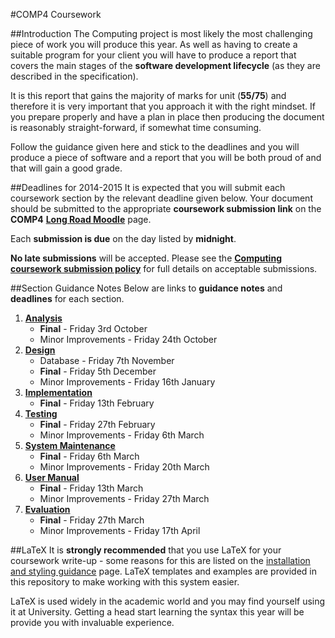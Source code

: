 #COMP4 Coursework

##Introduction
The Computing project is most likely the most challenging piece of work you will produce this year. As well as having to create a suitable program for your client you will have to produce a report that covers the main stages of the **software development lifecycle** (as they are described in the specification).

It is this report that gains the majority of marks for unit (**55/75**) and therefore it is very important that you approach it with the right mindset. If you prepare properly and have a plan in place then producing the document is reasonably straight-forward, if somewhat time consuming.

Follow the guidance given here and stick to the deadlines and you will produce a piece of software and a report that you will be both proud of and that will gain a good grade.

##Deadlines for 2014-2015
It is expected that you will submit each coursework section by the relevant deadline given below. Your document should be submitted to the appropriate **coursework submission link** on the **COMP4** [**Long Road Moodle**][9] page.

Each **submission is due** on the day listed by **midnight**.

**No late submissions** will be accepted. Please see the **[Computing coursework submission policy][8]** for full details on acceptable submissions.

##Section Guidance Notes
Below are links to **guidance notes** and **deadlines** for each section.

1. [**Analysis**][1]
    - **Final** - Friday 3rd October
    - Minor Improvements - Friday 24th October
2. [**Design**][2]
    - Database - Friday 7th November
    - **Final** - Friday 5th December
    - Minor Improvements - Friday 16th January
3. [**Implementation**][3]
    - **Final** - Friday 13th February
4. [**Testing**][4]
    - **Final** - Friday 27th February
    - Minor Improvements - Friday 6th March
5. [**System Maintenance**][5]
    - **Final** - Friday 6th March
    - Minor Improvements - Friday 20th March
6. [**User Manual**][6]
    - **Final** - Friday 13th March
    - Minor Improvements - Friday 27th March
7. [**Evaluation**][7]
    - **Final** - Friday 27th March
    - Minor Improvements - Friday 17th April

##LaTeX
It is **strongly recommended** that you use LaTeX for your coursework write-up - some reasons for this are listed on the [installation and styling guidance][10] page. LaTeX templates and examples are provided in this repository to make working with this system easier.

LaTeX is used widely in the academic world and you may find yourself using it at University. Getting a head start learning the syntax this year will be provide you with invaluable experience.

[1]: Analysis/analysis.html
[2]: Design/design.html
[3]: Implementation/implementation.html
[4]: Testing/testing.html
[5]: Maintenance/maintenance.html
[6]: Manual/manual.html
[7]: Evaluation/evaluation.html
[8]: Policy/coursework.html
[9]: http://moodle.longroad.ac.uk
[10]:Policy/styling.html
